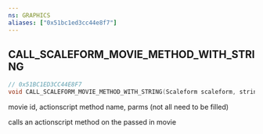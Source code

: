 ```yaml
---
ns: GRAPHICS
aliases: ["0x51bc1ed3cc44e8f7"]
---
```

## CALL_SCALEFORM_MOVIE_METHOD_WITH_STRING

```c
// 0x51BC1ED3CC44E8F7
void CALL_SCALEFORM_MOVIE_METHOD_WITH_STRING(Scaleform scaleform, string cMethodName, string cParam1, string cParam2, string cParam3, string cParam4, string cParam5);
```

movie id, actionscript method name, parms (not all need to be filled)

calls an actionscript method on the passed in movie

